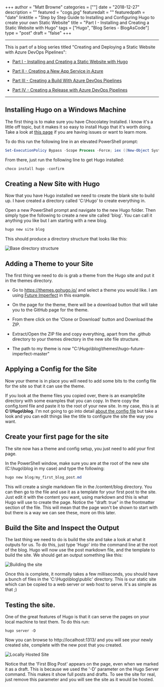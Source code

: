 +++
author = "Matt Browne"
categories = [""]
date = "2018-12-27"
description = ""
featured = "cogs.jpg"
featuredalt = ""
featuredpath = "date"
linktitle = "Step by Step Guide to Installing and Configuring Hugo to create your own Static Website"
title = "Part I - Installing and Creating a Static Website with Hugo"
tags = ["Hugo", "Blog Series - BlogAsCode"]
type = "post"
draft = "false"
+++ 

---
This is part of a blog series titled "Creating and Deploying a Static Website with Azure DevOps Pipelines":

* [Part I - Installing and Creating a Static Website with Hugo](/blog/part-i-installing-and-creating-a-static-website-with-hugo/)

* [Part II - Creating a New App Service in Azure](/blog/part-ii-creating-a-new-app-service-in-azure/)

* [Part III - Creating a Build With Azure DevOps Pipelines](/blog/part-iii-creating-a-build-with-azure-devops-pipelines/)

* [Part IV - Creating a Release with Azure DevOps Pipelines](/blog/part-iv-creating-a-release-with-azure-devops-pipelines/)


---

## Installing Hugo on a Windows Machine

The first thing is to make sure you have Chocolatey Installed.  I know it's a little off topic, but it makes it so easy to install Hugo that it's worth doing. Take a look at [this page](https://chocolatey.org/install) if you are having issues or want to learn more.

To do this run the following line in an elevated PowerShell prompt:


```PowerShell
Set-ExecutionPolicy Bypass -Scope Process -Force; iex ((New-Object System.Net.WebClient).DownloadString('https://chocolatey.org/install.ps1'))
```

From there, just run the following line to get Hugo installed:

```PowerShell
choco install hugo -confirm
```

## Creating a New Site with Hugo

Now that you have Hugo installed we need to create the blank site to build up.  I have created a directory called 'C:\Hugo' to create everything in.

Open a new PowerShell prompt and navigate to the new Hugo folder.  Then simply type the following to create a new site called 'blog'.  You can call it anything you like but I am starting with a new blog.

```PowerShell
hugo new site blog
```

This should produce a directory structure that looks like this:

![Base directory structure](/img/2018/12/Hugo_2.png)


## Adding a Theme to your Site

The first thing we need to do is grab a theme from the Hugo site and put it in the themes directory.  
* Go to https://themes.gohugo.io/ and select a theme you would like.  I am using [Future Imperfect](https://themes.gohugo.io/future-imperfect/) in this example.  

* On the page for the theme, there will be a download button that will take you to the GitHub page for the theme. 

* From there click on the 'Clone or Download' button and Download the ZIP. 

* Extract/Open the ZIP file and copy everything, apart from the .github  directory to your themes directory in the new site file structure.

* The path to my theme is now "C:\Hugo\blog\themes\hugo-future-imperfect-master" 

## Applying a Config for the Site

Now your theme is in place you will need to add some bits to the config file for the site so that it can use the theme.  

If you look at the theme files you copied over, there is an exampleSite directory with some examples that you can copy.  In there copy the config.toml file and paste it to the root of your new site.  In my case, this is at **C:\Hugo\blog**.  I'm not going to go into detail [about the config file](https://gohugo.io/getting-started/configuration/) but take a look and you can edit things like the title to configure the site the way you want.


## Create your first page for the site

The site now has a theme and config setup, you just need to add your first page.

In the PowerShell window, make sure you are at the root of the new site (C:\hugo\blog in my case) and type the following:

```PowerShell
hugo new blog/my_first_blog_post.md
```

This will create a single markdown file in the /content/blog directory.  You can then go to the file and use it as a template for your first post to the site.  Just edit it with the content you want, using markdown and this is what Hugo will use to create the page.  Notice the "draft: true" in the frontmatter section of the file.  This will mean that the page won't be shown to start with but there is a way we can see these, more on this later.

## Build the Site and Inspect the Output

The last thing we need to do is build the site and take a look at what it outputs for us.  To do this, just type 'Hugo' into the command line at the root of the blog.  Hugo will now use the post markdown file, and the template to build the site.  We should get an output something like this:


![Building the site](/img/2018/12/Hugo_3.png)

Once this is complete, it normally takes a few milliseconds, you should have a bunch of files in the 'C:\Hugo\blog\public' directory.  This is our static site which can be copied to a web server or web host to serve.  It's as simple as that ;)

## Testing the site.

One of the great features of Hugo is that it can serve the pages on your local machine to test them.  To do this run:
```
hugo server -D
```
Now you can browse to http://localhost:1313/ and you will see your newly created site, complete with the new post that you created.

![Locally Hosted Site](/img/2018/12/Hugo_4.png)

Notice that the 'First Blog Post' appears on the page, even when we marked it as a draft.  This is because we used the '-D' parameter on the Hugo Server command.  This makes it show full posts and drafts.  To see the site for real, just remove this parameter and you will see the site as it would be hosted. 